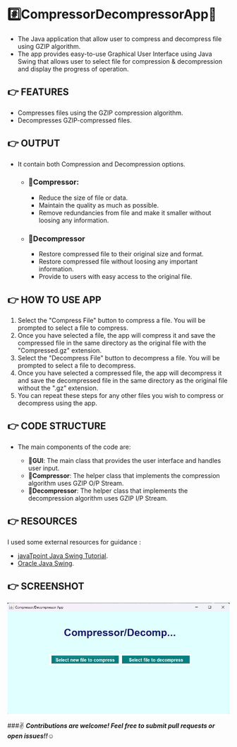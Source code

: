 # #️⃣CompressorDecompressorApp:floppy_disk:

* The Java application that allow user to compress and decompress file using GZIP algorithm.        
* The app provides easy-to-use Graphical User Interface using Java Swing that allows user to select file for compression & decompression and display the progress of operation.

## :point_right: FEATURES
* Compresses files using the GZIP compression algorithm.
* Decompresses GZIP-compressed files.

## :point_right: OUTPUT
* It contain both Compression and Decompression options.
    * ### 🔺**Compressor**:
        * Reduce the size of file or data.
        * Maintain the quality as much as possible.
        * Remove redundancies from file and make it smaller without loosing any information.   
        
     * ### 🔺**Decompressor**
        * Restore compressed file to their original size and format.
        * Restore compressed file without loosing any important information.
        * Provide to users with easy access to the original file.


## :point_right: HOW TO USE APP
1. Select the "Compress File" button to compress a file. You will be prompted to select a file to compress.
2. Once you have selected a file, the app will compress it and save the compressed file in the same directory as the original file with the "Compressed.gz" extension.
3. Select the "Decompress File" button to decompress a file. You will be prompted to select a file to decompress.
4. Once you have selected a compressed file, the app will decompress it and save the decompressed file in the same directory as the original file without the ".gz" extension.
5. You can repeat these steps for any other files you wish to compress or decompress using the app.

## :point_right: CODE STRUCTURE
* The main components of the code are: 

   * :small_orange_diamond:**GUI**: The main class that provides the user interface and handles user input.
   * :small_orange_diamond:**Compressor**: The helper class that implements the compression algorithm uses GZIP O/P Stream.
   * :small_orange_diamond:**Decompressor**: The helper class that implements the decompression algorithm uses GZIP I/P Stream.
 
## :point_right: RESOURCES
I used some external resources for guidance :
* [javaTpoint Java Swing Tutorial](https://www.javatpoint.com/java-swing).
* [Oracle Java Swing](https://docs.oracle.com/javase/tutorial/uiswing/index.html).

 ## :point_right: SCREENSHOT
 
 ![cd ss](./compdecomp.png)

   ###:v: ***Contributions are welcome! Feel free to submit pull requests or open issues!!:relaxed:***

